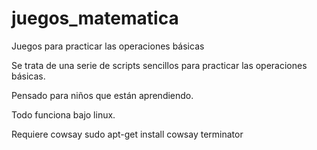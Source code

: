 # juegos_matematica
Juegos para practicar las operaciones básicas

Se trata de una serie de scripts sencillos para practicar las operaciones básicas.

Pensado para niños que están aprendiendo.

Todo funciona bajo linux.

Requiere cowsay
sudo apt-get install cowsay terminator
